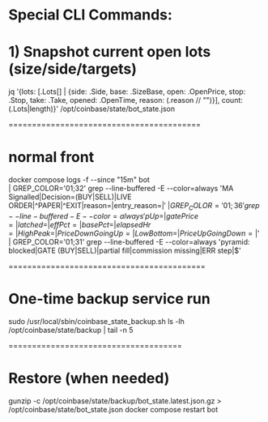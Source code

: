 # Special CLI Commands:

# 1) Snapshot current open lots (size/side/targets)
jq '{lots: [.Lots[] | {side: .Side, base: .SizeBase, open: .OpenPrice, stop: .Stop, take: .Take, opened: .OpenTime, reason: (.reason // "")}],
     count: (.Lots|length)}' /opt/coinbase/state/bot_state.json

=========================================
# normal front
docker compose logs -f --since "15m" bot \
| GREP_COLOR='01;32' grep --line-buffered -E --color=always 'MA Signalled|Decision=(BUY|SELL)|LIVE ORDER|^PAPER|^EXIT|reason=|entry_reason=|$' \
| GREP_COLOR='01;36' grep --line-buffered -E --color=always 'pUp=|gatePrice=|latched=|effPct=|basePct=|elapsedHr=|HighPeak=|PriceDownGoingUp=|LowBottom=|PriceUpGoingDown=|$' \
| GREP_COLOR='01;31' grep --line-buffered -E --color=always 'pyramid: blocked|GATE (BUY|SELL)|partial fill|commission missing|ERR step|$'

==========================================

# One-time backup service run
sudo /usr/local/sbin/coinbase_state_backup.sh
ls -lh /opt/coinbase/state/backup | tail -n 5

=====================================

# Restore (when needed)
gunzip -c /opt/coinbase/state/backup/bot_state.latest.json.gz > /opt/coinbase/state/bot_state.json
docker compose restart bot

